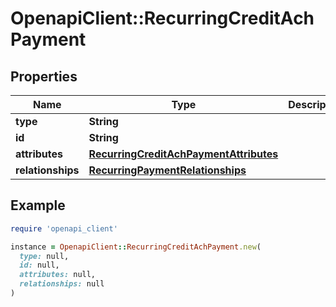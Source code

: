 # OpenapiClient::RecurringCreditAchPayment

## Properties

| Name | Type | Description | Notes |
| ---- | ---- | ----------- | ----- |
| **type** | **String** |  | [optional] |
| **id** | **String** |  | [optional] |
| **attributes** | [**RecurringCreditAchPaymentAttributes**](RecurringCreditAchPaymentAttributes.md) |  |  |
| **relationships** | [**RecurringPaymentRelationships**](RecurringPaymentRelationships.md) |  |  |

## Example

```ruby
require 'openapi_client'

instance = OpenapiClient::RecurringCreditAchPayment.new(
  type: null,
  id: null,
  attributes: null,
  relationships: null
)
```

